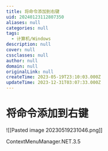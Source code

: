 ```yaml
---
title: 将命令添加到右键
uid: 20240123112807350
aliases: null
categories: null
tags:
  - 计算机/Windows
description: null
cover: null
cssclasses: null
author: null
domain: null
originalLink: null
createTime: 2023-05-19T23:10:03.000Z
updateTime: 2023-12-31T03:07:33.000Z
---
```


# 将命令添加到右键

![[Pasted image 20230519231046.png]]

ContextMenuManager.NET.3.5
